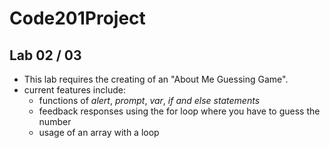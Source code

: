 # Code201Project

## Lab 02 / 03
- This lab requires the creating of an "About Me Guessing Game".
- current features include:
    - functions of *alert*, *prompt*, *var*, *if and else statements*
    - feedback responses using the for loop where you have to guess the number
    - usage of an array with a loop
